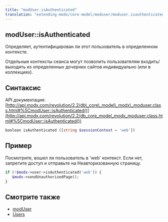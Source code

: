 ```yaml
---
title: "modUser.isAuthenticated"
translation: "extending-modx/core-model/moduser/moduser.isauthenticated"
---
```


## modUser::isAuthenticated

Определяет, аутентифицирован ли этот пользователь в определенном контексте.

Отдельные контексты сеанса могут позволить пользователям входить/выходить из определенных дочерних сайтов индивидуально (или в коллекциях).

## Синтаксис

API документация: [http://api.modx.com/revolution/2.2/db\_core\_model\_modx\_moduser.class.html#%5CmodUser::isAuthenticated()](http://api.modx.com/revolution/2.2/db_core_model_modx_moduser.class.html#%5CmodUser::isAuthenticated())

``` php
boolean isAuthenticated ([string $sessionContext = 'web'])
```

## Пример

Посмотрите, вошел ли пользователь в 'web' контекст. Если нет, запретите доступ и отправьте на Неавторизованную страницу.

``` php
if (!$modx->user->isAuthenticated('web')) {
   $modx->sendUnauthorizedPage();
}
```

## Смотрите также

- [modUser](extending-modx/core-model/moduser)
- [Users](building-sites/client-proofing/security/users)
